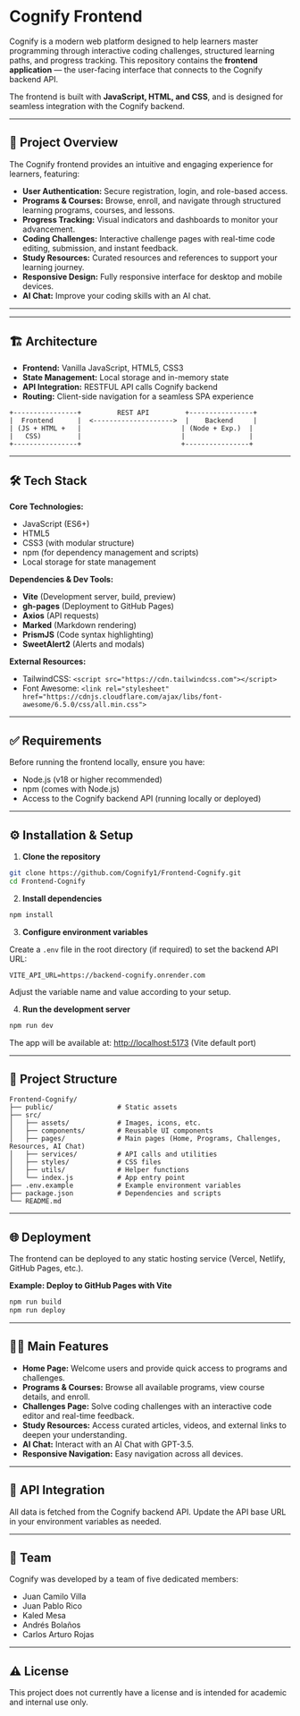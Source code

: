 # Cognify Frontend

Cognify is a modern web platform designed to help learners master programming through interactive coding challenges, structured learning paths, and progress tracking. This repository contains the **frontend application** — the user-facing interface that connects to the Cognify backend API.

The frontend is built with **JavaScript, HTML, and CSS**, and is designed for seamless integration with the Cognify backend.

---

## 🚀 Project Overview

The Cognify frontend provides an intuitive and engaging experience for learners, featuring:

* **User Authentication:** Secure registration, login, and role-based access.
* **Programs & Courses:** Browse, enroll, and navigate through structured learning programs, courses, and lessons.
* **Progress Tracking:** Visual indicators and dashboards to monitor your advancement.
* **Coding Challenges:** Interactive challenge pages with real-time code editing, submission, and instant feedback.
* **Study Resources:** Curated resources and references to support your learning journey.
* **Responsive Design:** Fully responsive interface for desktop and mobile devices.
* **AI Chat:** Improve your coding skills with an AI chat.

---

---

## 🏗️ Architecture

* **Frontend:** Vanilla JavaScript, HTML5, CSS3
* **State Management:** Local storage and in-memory state
* **API Integration:** RESTFUL API calls Cognify backend
* **Routing:** Client-side navigation for a seamless SPA experience

```text
+----------------+         REST API         +----------------+
|  Frontend      |  <-------------------->  |    Backend     |
| (JS + HTML +   |                         | (Node + Exp.)  |
|   CSS)         |                         |                |
+----------------+                         +----------------+
```

---

## 🛠️ Tech Stack

**Core Technologies:**

* JavaScript (ES6+)
* HTML5
* CSS3 (with modular structure)
* npm (for dependency management and scripts)
* Local storage for state management

**Dependencies & Dev Tools:**

* **Vite** (Development server, build, preview)
* **gh-pages** (Deployment to GitHub Pages)
* **Axios** (API requests)
* **Marked** (Markdown rendering)
* **PrismJS** (Code syntax highlighting)
* **SweetAlert2** (Alerts and modals)

**External Resources:**

* TailwindCSS: `<script src="https://cdn.tailwindcss.com"></script>`
* Font Awesome: `<link rel="stylesheet" href="https://cdnjs.cloudflare.com/ajax/libs/font-awesome/6.5.0/css/all.min.css">`

---

## ✅ Requirements

Before running the frontend locally, ensure you have:

* Node.js (v18 or higher recommended)
* npm (comes with Node.js)
* Access to the Cognify backend API (running locally or deployed)

---

## ⚙️ Installation & Setup

1. **Clone the repository**

```bash
git clone https://github.com/Cognify1/Frontend-Cognify.git
cd Frontend-Cognify
```

2. **Install dependencies**

```bash
npm install
```

3. **Configure environment variables**

Create a `.env` file in the root directory (if required) to set the backend API URL:

```text
VITE_API_URL=https://backend-cognify.onrender.com
```

Adjust the variable name and value according to your setup.

4. **Run the development server**

```bash
npm run dev
```

The app will be available at: [http://localhost:5173](http://localhost:5173) (Vite default port)

---

## 📂 Project Structure

```text
Frontend-Cognify/
├── public/                # Static assets
├── src/
│   ├── assets/            # Images, icons, etc.
│   ├── components/        # Reusable UI components
│   ├── pages/             # Main pages (Home, Programs, Challenges, Resources, AI Chat)
│   ├── services/          # API calls and utilities
│   ├── styles/            # CSS files
│   ├── utils/             # Helper functions
│   └── index.js           # App entry point
├── .env.example           # Example environment variables
├── package.json           # Dependencies and scripts
└── README.md
```

---

## 🌐 Deployment

The frontend can be deployed to any static hosting service (Vercel, Netlify, GitHub Pages, etc.).

**Example: Deploy to GitHub Pages with Vite**

```bash
npm run build
npm run deploy
```

---

## 🧑‍💻 Main Features

* **Home Page:** Welcome users and provide quick access to programs and challenges.
* **Programs & Courses:** Browse all available programs, view course details, and enroll.
* **Challenges Page:** Solve coding challenges with an interactive code editor and real-time feedback.
* **Study Resources:** Access curated articles, videos, and external links to deepen your understanding.
* **AI Chat:** Interact with an AI Chat with GPT-3.5.
* **Responsive Navigation:** Easy navigation across all devices.

---

## 🔗 API Integration

All data is fetched from the Cognify backend API.
Update the API base URL in your environment variables as needed.

---

## 👥 Team
Cognify was developed by a team of five dedicated members:
- Juan Camilo Villa
- Juan Pablo Rico
- Kaled Mesa
- Andrés Bolaños
- Carlos Arturo Rojas

---

## ⚠️ License
This project does not currently have a license and is intended for academic and internal use only.